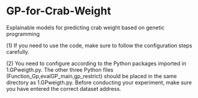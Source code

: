 # GP-for-Crab-Weight
Explainable models for predicting crab weight based on genetic programming



(1) If you need to use the code, make sure to follow the configuration steps carefully.

(2) You need to configure according to the Python packages imported in 1.GPweigth.py. 
    The other three Python files (Function_Gp,evalGP_main,gp_restrict) should be placed in the same directory as 1.GPweigth.py. 
    Before conducting your experiment, make sure you have entered the correct dataset address.
